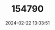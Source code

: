 ---
title: "154790"
category: "Triglops forficatus"
draft: false
date: 2024-02-22 13:03:51
languages:
  Danish: ["Saksehalet knurulk"]
  English: ["Scissortail Sculpin"]
---